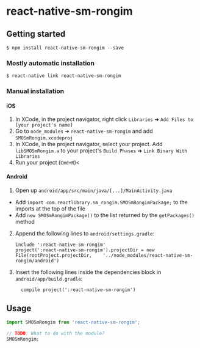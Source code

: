 
# react-native-sm-rongim

## Getting started

`$ npm install react-native-sm-rongim --save`

### Mostly automatic installation

`$ react-native link react-native-sm-rongim`

### Manual installation


#### iOS

1. In XCode, in the project navigator, right click `Libraries` ➜ `Add Files to [your project's name]`
2. Go to `node_modules` ➜ `react-native-sm-rongim` and add `SMOSmRongim.xcodeproj`
3. In XCode, in the project navigator, select your project. Add `libSMOSmRongim.a` to your project's `Build Phases` ➜ `Link Binary With Libraries`
4. Run your project (`Cmd+R`)<

#### Android

1. Open up `android/app/src/main/java/[...]/MainActivity.java`
  - Add `import com.reactlibrary.sm_rongim.SMOSmRongimPackage;` to the imports at the top of the file
  - Add `new SMOSmRongimPackage()` to the list returned by the `getPackages()` method
2. Append the following lines to `android/settings.gradle`:
  	```
  	include ':react-native-sm-rongim'
  	project(':react-native-sm-rongim').projectDir = new File(rootProject.projectDir, 	'../node_modules/react-native-sm-rongim/android')
  	```
3. Insert the following lines inside the dependencies block in `android/app/build.gradle`:
  	```
      compile project(':react-native-sm-rongim')
  	```


## Usage
```javascript
import SMOSmRongim from 'react-native-sm-rongim';

// TODO: What to do with the module?
SMOSmRongim;
```
  
